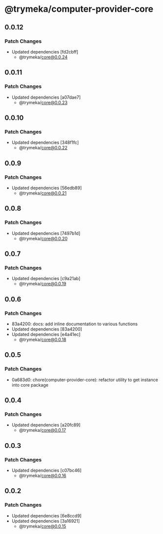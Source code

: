 # @trymeka/computer-provider-core

## 0.0.12

### Patch Changes

- Updated dependencies [fd2cbff]
  - @trymeka/core@0.0.24

## 0.0.11

### Patch Changes

- Updated dependencies [a07dae7]
  - @trymeka/core@0.0.23

## 0.0.10

### Patch Changes

- Updated dependencies [348f1fc]
  - @trymeka/core@0.0.22

## 0.0.9

### Patch Changes

- Updated dependencies [56edb89]
  - @trymeka/core@0.0.21

## 0.0.8

### Patch Changes

- Updated dependencies [7497b1d]
  - @trymeka/core@0.0.20

## 0.0.7

### Patch Changes

- Updated dependencies [c9a21ab]
  - @trymeka/core@0.0.19

## 0.0.6

### Patch Changes

- 83a4200: docs: add inline documentation to various functions
- Updated dependencies [83a4200]
- Updated dependencies [e4a41ec]
  - @trymeka/core@0.0.18

## 0.0.5

### Patch Changes

- 0a683d0: chore(computer-provider-core): refactor utility to get instance into core package

## 0.0.4

### Patch Changes

- Updated dependencies [a20fc89]
  - @trymeka/core@0.0.17

## 0.0.3

### Patch Changes

- Updated dependencies [c07bc46]
  - @trymeka/core@0.0.16

## 0.0.2

### Patch Changes

- Updated dependencies [6e8ccd9]
- Updated dependencies [3a16921]
  - @trymeka/core@0.0.15

